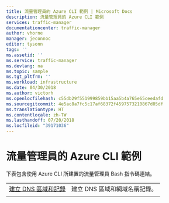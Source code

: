 ```yaml
---
title: 流量管理員的 Azure CLI 範例 | Microsoft Docs
description: 流量管理員的 Azure CLI 範例
services: traffic-manager
documentationcenter: traffic-manager
author: vhorne
manager: jeconnoc
editor: tysonn
tags: ''
ms.assetid: ''
ms.service: traffic-manager
ms.devlang: na
ms.topic: sample
ms.tgt_pltfrm: ''
ms.workload: infrastructure
ms.date: 04/30/2018
ms.author: victorh
ms.openlocfilehash: c55db29f551999859bb15aa5b4a765e65ceedafd
ms.sourcegitcommit: 4e5ac8a7fc5c17af68372f4597573210867d05df
ms.translationtype: HT
ms.contentlocale: zh-TW
ms.lasthandoff: 07/20/2018
ms.locfileid: "39171036"
---
```

# <a name="azure-cli-samples-for-traffic-manager"></a>流量管理員的 Azure CLI 範例

下表包含使用 Azure CLI 所建置的流量管理員 Bash 指令碼連結。

| | |
|-|-|
| [建立 DNS 區域和記錄](./scripts/traffic-manager-cli-create-dns-zone-record.md) | 建立 DNS 區域和網域名稱記錄。 |
| | |


